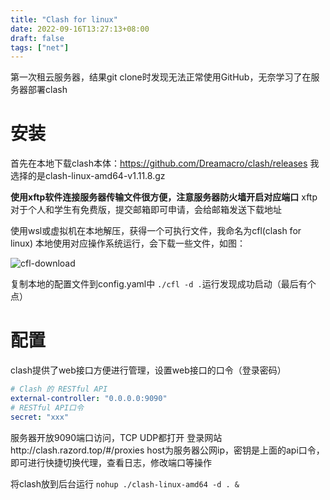 ```yaml
---
title: "Clash for linux"
date: 2022-09-16T13:27:13+08:00
draft: false
tags: ["net"]
---
```


第一次租云服务器，结果git clone时发现无法正常使用GitHub，无奈学习了在服务器部署clash
<!--more-->

# 安装

首先在本地下载clash本体：https://github.com/Dreamacro/clash/releases
我选择的是clash-linux-amd64-v1.11.8.gz

**使用xftp软件连接服务器传输文件很方便，注意服务器防火墙开启对应端口**
xftp对于个人和学生有免费版，提交邮箱即可申请，会给邮箱发送下载地址

使用wsl或虚拟机在本地解压，获得一个可执行文件，我命名为cfl(clash for linux)
本地使用对应操作系统运行，会下载一些文件，如图：

![cfl-download](https://tvax3.sinaimg.cn/large/007Z9xVHgy1h68dfppx4pj30lw03fab8.jpg)

复制本地的配置文件到config.yaml中
`./cfl -d .`运行发现成功启动（最后有个点）

# 配置
clash提供了web接口方便进行管理，设置web接口的口令（登录密码）
```yaml
# Clash 的 RESTful API
external-controller: "0.0.0.0:9090"
# RESTful API口令
secret: "xxx"
```
服务器开放9090端口访问，TCP UDP都打开
登录网站http://clash.razord.top/#/proxies host为服务器公网ip，密钥是上面的api口令，即可进行快捷切换代理，查看日志，修改端口等操作

将clash放到后台运行
`nohup ./clash-linux-amd64 -d . &`
